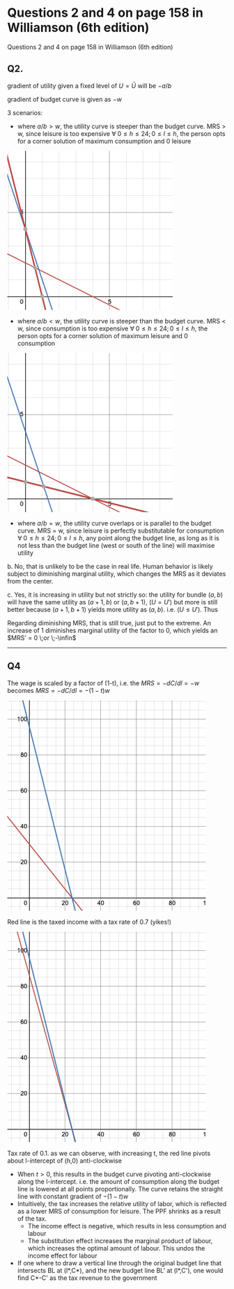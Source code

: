 # Questions 2 and 4 on page 158 in Williamson (6th edition)

Questions 2 and 4 on page 158 in Williamson (6th edition)

## Q2.

gradient of utility given a fixed level of $U=\bar U$ will be $-a/b$ 

gradient of budget curve is given as $-w$

3 scenarios:

- where $a/b>w$, the utility curve is steeper than the budget curve. MRS > w, since leisure is too expensive $\forall \; 0≤h≤24;0≤l≤h$, the person opts for a corner solution of maximum consumption and 0 leisure

![Untitled](Questions%20%20c8973/Untitled.png)

- where $a/b<w$, the utility curve is steeper than the budget curve. MRS < w, since consumption is too expensive $\forall \; 0≤h≤24;0≤l≤h$, the person opts for a corner solution of maximum leisure and 0 consumption

![Untitled](Questions%20%20c8973/Untitled%201.png)

- where $a/b=w$, the utility curve overlaps or is parallel to the budget curve. MRS = w, since leisure is perfectly substitutable for consumption $\forall \; 0≤h≤24;0≤l≤h$, any point along the budget line, as long as it is not less than the budget line (west or south of the line) will maximise utility

b. No, that is unlikely to be the case in real life. Human behavior is likely subject to diminishing marginal utility, which changes the MRS as it deviates from the center.

c. Yes, it is increasing in utility but not strictly so: the utility for bundle $(a, b)$ will have the same utility as $(a+1, b)$ or $(a, b+1)$, $(U = U')$ but more is still better because $(a+1, b+1)$ yields more utility as $(a, b)$. i.e. $(U≤U')$. Thus 

Regarding diminishing MRS, that is still true, just put to the extreme. An increase of 1 diminishes marginal utility of the factor to 0, which yields an $MRS' = 0 \;or \;-\infin$

---

## Q4

The wage is scaled by a factor of (1-t), i.e. the $MRS = -dC/dl = -w$ becomes $MRS = -dC/dl = -(1-t)w$

![Untitled](Questions%20%20c8973/Untitled%202.png)

Red line is the taxed income with a tax rate of 0.7 (yikes!)

![Untitled](Questions%20%20c8973/Untitled%203.png)

Tax rate of 0.1. as we can observe, with increasing t, the red line pivots about l-intercept of (h,0) anti-clockwise

- When $t>0$, this results in the budget curve pivoting anti-clockwise along the l-intercept. i.e. the amount of consumption along the budget line is lowered at all points proportionally. The curve retains the straight line with constant gradient of $-(1-t)w$
- Intuitively, the tax increases the relative utility of labor, which is reflected as a lower MRS of consumption for leisure. The PPF shrinks as a result of the tax.
    - The income effect is negative, which results in less consumption and labour
    - The substitution effect increases the marginal product of labour, which increases the optimal amount of labour. This undos the income effect for labour
- If one where to draw a vertical line through the original budget line that intersects BL at (l*,C*), and the new budget line BL' at (l*,C'), one would find C*-C' as the tax revenue to the government
